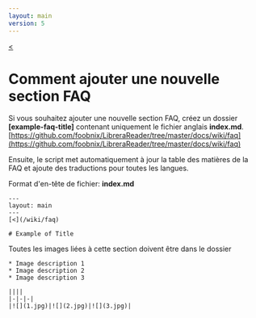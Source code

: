 ```yaml
---
layout: main
version: 5
---
```

[<](/wiki/faq/fr)

# Comment ajouter une nouvelle section FAQ

Si vous souhaitez ajouter une nouvelle section FAQ, créez un dossier **[example-faq-title]** contenant uniquement le fichier anglais **index.md**.
[https://github.com/foobnix/LibreraReader/tree/master/docs/wiki/faq](https://github.com/foobnix/LibreraReader/tree/master/docs/wiki/faq)

Ensuite, le script met automatiquement à jour la table des matières de la FAQ et ajoute des traductions pour toutes les langues.

Format d'en-tête de fichier: **index.md**

```
---
layout: main
---
[<](/wiki/faq)

# Example of Title
```


Toutes les images liées à cette section doivent être dans le dossier

```
* Image description 1
* Image description 2
* Image description 3

||||
|-|-|-|
|![](1.jpg)|![](2.jpg)|![](3.jpg)|
```
